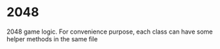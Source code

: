# 2048

2048 game logic. For convenience purpose, each class can have some helper methods
in the same file
